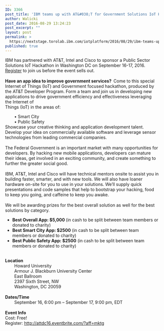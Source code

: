 ```yaml
---
ID: 3366
post_title: 'IBM teams up with AT&#038;T for Government Solutions IoT Hackathon'
author: Walicki
post_date: 2016-08-29 13:24:23
post_excerpt: ""
layout: post
permalink: >
  https://nextstage.torolab.ibm.com/iotplatform/2016/08/29/ibm-teams-up-with-att-for-government-solutions-iot-hackathon/
published: true
---
```

IBM has partnered with AT&amp;T, Intel and Cisco to sponsor a Public Sector Solutions IoT Hackathon in Washington DC on September 16-17, 2016.  <a target="_blank" href="http://attdc16.eventbrite.com/?aff=mktg">Register</a> to join us before the event sells out.<br /><br /><b>Have an app idea to improve government services?  </b>Come to this special Internet of Things (IoT) and Government focused hackathon, produced by the AT&amp;T Developer Program. Form a team and join us in developing new applications to drive government efficiency and effectiveness leveraging the Internet of<br />Things (IoT) in the areas of:<div style="padding-left: 30px;">•     Smart City</div><div style="padding-left: 30px;">•     Public Safety</div><div>Showcase your creative thinking and application development talent. Develop your idea on commercially available software and leverage sensor technologies from leading commercial companies.</div><div> </div><div>The Federal Government is an important market with many opportunities for developers. By hacking new mobile applications, developers can mature their ideas, get involved in an exciting community, and create something to further the greater social good.</div><div> </div><div>IBM, AT&amp;T, Intel and Cisco will have technical mentors onsite to assist you in building faster, smarter, and with new tools. We will also have loaner hardware on-site for you to use in your solutions. We’ll supply quick presentations and code samples that help to bootstrap your hacking, food to keep you going, and caffeine to keep you awake.<div> </div>We will be awarding prizes for the best overall solution as well for the best solutions by category.<br /><ul><li><b>Best Overall App: $5,000 </b>(in cash to be split between team members or donated to charity)</li><li><b>Best Smart City App: $2500</b> (in cash to be split between team members or donated to charity)</li><li><b>Best Public Safety App: $2500</b> (in cash to be split between team members or donated to charity)</li></ul><div><br /><strong>Location</strong><br /><div style="padding-left: 30px;">Howard University<br />Armour J. Blackburn University Center<br />East Ballroom<br />2397 Sixth Street, NW<br />Washington, DC 20059</div><div><strong><br />Dates/Time</strong></div><div style="padding-left: 30px;">September 16, 6:00 pm – September 17, 9:00 pm, EDT</div><div><br /><strong>Event Info</strong></div><div>Cost: Free!</div><div>Register: <a href="http://attdc16.eventbrite.com/?aff=mktg"><span style="color: #0563c1;" color="#0563C1"><u>http://attdc16.eventbrite.com/?aff=mktg</u></span></a></div></div></div>